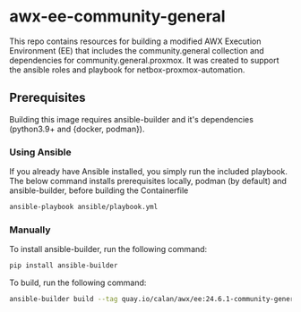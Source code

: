 # awx-ee-community-general
This repo contains resources for building a modified AWX Execution Environment (EE) that includes the community.general collection and dependencies for community.general.proxmox. It was created to support the ansible roles and playbook for netbox-proxmox-automation. 

## Prerequisites
Building this image requires ansible-builder and it's dependencies (python3.9+ and {docker, podman}).

### Using Ansible
If you already have Ansible installed, you simply run the included playbook. The below command installs prerequisites locally, podman (by default) and ansible-builder, before building the Containerfile

``` sh
ansible-playbook ansible/playbook.yml
```

### Manually
To install ansible-builder, run the following command:
``` sh
pip install ansible-builder
```

To build, run the following command:
``` sh
ansible-builder build --tag quay.io/calan/awx/ee:24.6.1-community-general --container-runtime <docker or podman> --verbosity 3
```